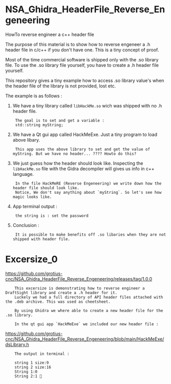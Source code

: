 # NSA_Ghidra_HeaderFile_Reverse_Engeneering
HowTo reverse engineer a c++ header file

The purpose of this material is to show how to reverse engeneer a .h header file in c/c++ if you don't have one.
This is a tiny concept of proof.

Most of the time commercial software is shipped only with the .so library file. To use the .so library file yourself, you 
have to create a .h header file yourself.

This repository gives a tiny example how to access .so library value's when the header file of the library is not provided, lost etc.

The example is as follows :

1. We have a tiny library called `libHackMe.so` wich was shipped with no .h header file.

        The goal is to set and get a variable :
        std::string myString;
      
2. We have a Qt gui app called HackMeExe. Just a tiny program to load above libary.

        This app uses the above library to set and get the value of myString. But we have no header... ???? Howto do this?
        
        
3. We just guess how the header should look like. Inspecting the `libHackMe.so` file with the Gidra decompiler will gives us info in c++ language.

        In the file HackMeRE (Reverse Engeneering) we write down how the header file should look like. 
        Notice, We don't say anything about `myString`. So let's see how magic looks like.
        
4. App terminal output :        

        the string is : set the password
      
5. Conclusion :

        It is possible to make benefits off .so libaries when they are not shipped with header file.
        
        
        
# Excersize_0 

https://github.com/grotius-cnc/NSA_Ghidra_HeaderFile_Reverse_Engeneering/releases/tag/1.0.0

        This excersize is demonstrating how to reverse engineer a DraftSight library and create a .h header for it.
        Luckely we had a full directory of API header files attached with the .deb archive. This was used as cheetsheet.
        
        By using Ghidra we where able to create a new header file for the .so library.
        
        In the qt gui app `HackMeExe` we included our new header file : 
        
https://github.com/grotius-cnc/NSA_Ghidra_HeaderFile_Reverse_Engeneering/blob/main/HackMeExe/dsLibrary.h
        
        The output in terminal :

        string 1 size:9
        string 2 size:16
        String 1:0
        String 2:1 💯
        
        
        
